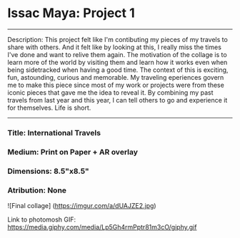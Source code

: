 # Issac Maya: Project 1 <br>
***

Description: This project felt like I'm contibuting my pieces of my travels to share with others. And it felt like by looking at this, I really miss the times I've done and want to relive them again. 
The motivation of the collage is to learn more of the world by visiting them and learn how it works even when being sidetracked when having a good time.
The context of this is exciting, fun, astounding, curious and memorable.
My traveling eperiences govern me to make this piece since most of my work or projects were from these iconic pieces that gave me the idea to reveal it.
By combining my past travels from last year and this year, I can tell others to go and experience it for themselves. Life is short.
***

### Title: International Travels <br>
### Medium: Print on Paper + AR overlay <br>
### Dimensions: 8.5"x8.5" <br>
### Atribution: None <br>

![Final collage] (https://imgur.com/a/dUAJZE2.jpg)

Link to photomosh GIF: https://media.giphy.com/media/Lp5Gh4rmPptr81m3cO/giphy.gif
